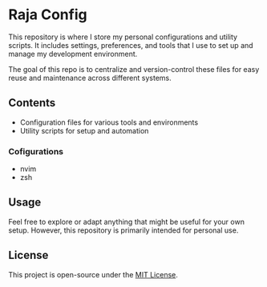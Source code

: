 # Raja Config

This repository is where I store my personal configurations and utility scripts. It includes settings, preferences, and tools that I use to set up and manage my development environment.

The goal of this repo is to centralize and version-control these files for easy reuse and maintenance across different systems.

## Contents

- Configuration files for various tools and environments
- Utility scripts for setup and automation

### Cofigurations

* nvim
* zsh

## Usage

Feel free to explore or adapt anything that might be useful for your own setup. However, this repository is primarily intended for personal use.

## License

This project is open-source under the [MIT License](LICENSE).


